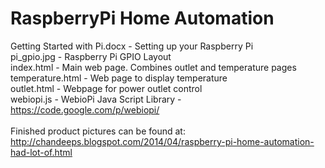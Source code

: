 RaspberryPi Home Automation
=========================

Getting Started with Pi.docx - Setting up your Raspberry Pi <br>
pi_gpio.jpg - Raspberry Pi GPIO Layout <br>
index.html - Main web page. Combines outlet and temperature pages <br>
temperature.html - Web page to display temperature <br>
outlet.html - Webpage for power outlet control <br>
webiopi.js - WebioPi Java Script Library - https://code.google.com/p/webiopi/ <br>
 <br>
Finished product pictures can be found at: <br>
http://chandeeps.blogspot.com/2014/04/raspberry-pi-home-automation-had-lot-of.html <br>
